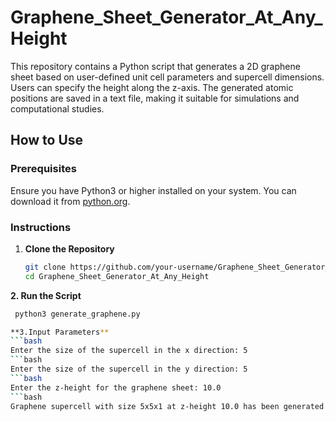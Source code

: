 # Graphene_Sheet_Generator_At_Any_Height

This repository contains a Python script that generates a 2D graphene sheet based on user-defined unit cell parameters and supercell dimensions. Users can specify the height along the z-axis. The generated atomic positions are saved in a text file, making it suitable for simulations and computational studies.

## How to Use

### Prerequisites

Ensure you have Python3 or higher installed on your system. You can download it from [python.org](https://www.python.org/).

### Instructions

1. **Clone the Repository**

   ```bash
   git clone https://github.com/your-username/Graphene_Sheet_Generator_At_Any_Height.git
   cd Graphene_Sheet_Generator_At_Any_Height

**2. Run the Script**
```bash
 python3 generate_graphene.py

**3.Input Parameters**
```bash
Enter the size of the supercell in the x direction: 5
```bash
Enter the size of the supercell in the y direction: 5
```bash
Enter the z-height for the graphene sheet: 10.0
```bash
Graphene supercell with size 5x5x1 at z-height 10.0 has been generated and saved to 'graphene_supercell.txt'.




